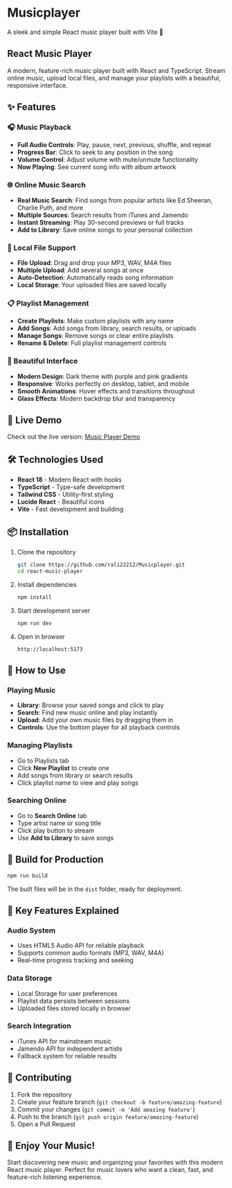 # Musicplayer
A sleek and simple React music player built with Vite 🎵

## React Music Player
A modern, feature-rich music player built with React and TypeScript. Stream online music, upload local files, and manage your playlists with a beautiful, responsive interface.

## ✨ Features

### 🎧 Music Playback
- **Full Audio Controls**: Play, pause, next, previous, shuffle, and repeat
- **Progress Bar**: Click to seek to any position in the song
- **Volume Control**: Adjust volume with mute/unmute functionality
- **Now Playing**: See current song info with album artwork

### 🌐 Online Music Search
- **Real Music Search**: Find songs from popular artists like Ed Sheeran, Charlie Puth, and more
- **Multiple Sources**: Search results from iTunes and Jamendo
- **Instant Streaming**: Play 30-second previews or full tracks
- **Add to Library**: Save online songs to your personal collection

### 📁 Local File Support
- **File Upload**: Drag and drop your MP3, WAV, M4A files
- **Multiple Upload**: Add several songs at once
- **Auto-Detection**: Automatically reads song information
- **Local Storage**: Your uploaded files are saved locally

### 📋 Playlist Management
- **Create Playlists**: Make custom playlists with any name
- **Add Songs**: Add songs from library, search results, or uploads
- **Manage Songs**: Remove songs or clear entire playlists
- **Rename & Delete**: Full playlist management controls

### 🎨 Beautiful Interface
- **Modern Design**: Dark theme with purple and pink gradients
- **Responsive**: Works perfectly on desktop, tablet, and mobile
- **Smooth Animations**: Hover effects and transitions throughout
- **Glass Effects**: Modern backdrop blur and transparency

## 🚀 Live Demo
Check out the live version: [Music Player Demo](https://muesicplayer.netlify.app/)

## 🛠️ Technologies Used
- **React 18** - Modern React with hooks
- **TypeScript** - Type-safe development
- **Tailwind CSS** - Utility-first styling
- **Lucide React** - Beautiful icons
- **Vite** - Fast development and building


## 📦 Installation
1. Clone the repository
   ```bash
   git clone https://github.com/rali22212/Musicplayer.git
   cd react-music-player
   ```
2. Install dependencies
   ```bash
   npm install
   ```
3. Start development server
   ```bash
   npm run dev
   ```
4. Open in browser
   ```
   http://localhost:5173
   ```

## 🎯 How to Use

### Playing Music
- **Library**: Browse your saved songs and click to play
- **Search**: Find new music online and play instantly
- **Upload**: Add your own music files by dragging them in
- **Controls**: Use the bottom player for all playback controls

### Managing Playlists
- Go to Playlists tab
- Click **New Playlist** to create one
- Add songs from library or search results
- Click playlist name to view and play songs

### Searching Online
- Go to **Search Online** tab
- Type artist name or song title
- Click play button to stream
- Use **Add to Library** to save songs



## 🔧 Build for Production
```bash
npm run build
```
The built files will be in the `dist` folder, ready for deployment.

## 🌟 Key Features Explained

### Audio System
- Uses HTML5 Audio API for reliable playback
- Supports common audio formats (MP3, WAV, M4A)
- Real-time progress tracking and seeking

### Data Storage
- Local Storage for user preferences
- Playlist data persists between sessions
- Uploaded files stored locally in browser

### Search Integration
- iTunes API for mainstream music
- Jamendo API for independent artists
- Fallback system for reliable results

## 🤝 Contributing
1. Fork the repository
2. Create your feature branch (`git checkout -b feature/amazing-feature`)
3. Commit your changes (`git commit -m 'Add amazing feature'`)
4. Push to the branch (`git push origin feature/amazing-feature`)
5. Open a Pull Request



## 🎵 Enjoy Your Music!
Start discovering new music and organizing your favorites with this modern React music player. Perfect for music lovers who want a clean, fast, and feature-rich listening experience.

